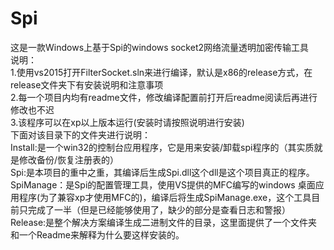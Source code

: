 # <strong>Spi</strong>
这是一款Windows上基于Spi的windows socket2网络流量透明加密传输工具<br>
说明：<br>
1.使用vs2015打开FilterSocket.sln来进行编译，默认是x86的release方式，在release文件夹下有安装说明和注意事项<br>
2.每一个项目内均有readme文件，修改编译配置前打开后readme阅读后再进行修改也不迟<br>
3.该程序可以在xp以上版本运行(安装时请按照说明进行安装)<br>
下面对该目录下的文件夹进行说明：<br>
Install:是一个win32的控制台应用程序，它是用来安装/卸载spi程序的（其实质就是修改备份/恢复注册表的）<br>
Spi:是本项目的重中之重，其编译后生成Spi.dll这个dll是这个项目真正的程序。<br>
SpiManage：是Spi的配置管理工具，使用VS提供的MFC编写的windows 桌面应用程序(为了兼容xp才使用MFC的)，编译后将生成SpiManage.exe，这个工具目前只完成了一半（但是已经能够使用了，缺少的部分是查看日志和警报）<br>
Release:是整个解决方案编译生成二进制文件的目录，这里面提供了一个文件夹和一个Readme来解释为什么要这样安装的。<br>
